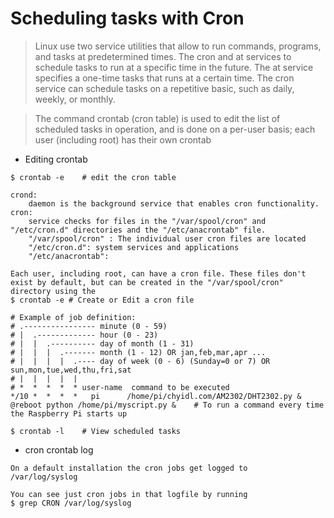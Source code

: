 Scheduling tasks with Cron
==========================
> Linux use two service utilities that allow to run commands, programs, and tasks at predetermined times. The cron and at services to schedule tasks to run at a specific time in the future. The at service specifies a one-time tasks that runs at a certain time. The cron service can schedule tasks on a repetitive basic, such as daily, weekly, or monthly.

> The command crontab (cron table) is used to edit the list of scheduled tasks in operation, and is done on a per-user basis; each user (including root) has their own crontab

* Editing crontab 
```
$ crontab -e    # edit the cron table 

crond: 
    daemon is the background service that enables cron functionality.
cron: 
    service checks for files in the "/var/spool/cron" and "/etc/cron.d" directories and the "/etc/anacrontab" file. 
    "/var/spool/cron" : The individual user cron files are located 
    "/etc/cron.d": system services and applications 
    "/etc/anacrontab": 

Each user, including root, can have a cron file. These files don't exist by default, but can be created in the "/var/spool/cron" directory using the 
$ crontab -e # Create or Edit a cron file

# Example of job definition:
# .---------------- minute (0 - 59)
# |  .------------- hour (0 - 23)
# |  |  .---------- day of month (1 - 31)
# |  |  |  .------- month (1 - 12) OR jan,feb,mar,apr ...
# |  |  |  |  .---- day of week (0 - 6) (Sunday=0 or 7) OR sun,mon,tue,wed,thu,fri,sat
# |  |  |  |  |
# *  *  *  *  * user-name  command to be executed
*/10 *  *  *  *   pi      /home/pi/chyidl.com/AM2302/DHT2302.py &
@reboot python /home/pi/myscript.py &    # To run a command every time the Raspberry Pi starts up

$ crontab -l    # View scheduled tasks 
```

* cron crontab log
```
On a default installation the cron jobs get logged to 
/var/log/syslog 

You can see just cron jobs in that logfile by running 
$ grep CRON /var/log/syslog
```